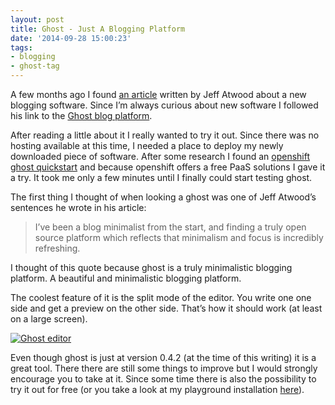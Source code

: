 ```yaml
---
layout: post
title: Ghost - Just A Blogging Platform
date: '2014-09-28 15:00:23'
tags:
- blogging
- ghost-tag
---
```



A few months ago I found [an article](http://blog.codinghorror.com/10-years-of-coding-horror/) written by Jeff Atwood about a new blogging software. Since I’m always curious about new software I followed his link to the [Ghost blog platform](http://ghost.org/).

After reading a little about it I really wanted to try it out. Since there was no hosting available at this time, I needed a place to deploy my newly downloaded piece of software. After some research I found an [openshift ghost quickstart](https://www.openshift.com/quickstarts/ghost-on-openshift) and because openshift offers a free PaaS solutions I gave it a try. It took me only a few minutes until I finally could start testing ghost.

The first thing I thought of when looking a ghost was one of Jeff Atwood’s sentences he wrote in his article:

> I’ve been a blog minimalist from the start, and finding a truly open source platform which reflects that minimalism and focus is incredibly refreshing.

I thought of this quote because ghost is a truly minimalistic blogging platform. A beautiful and minimalistic blogging platform.

The coolest feature of it is the split mode of the editor. You write one one side and get a preview on the other side. That’s how it should work (at least on a large screen).

[![Ghost editor](http://i2.wp.com/res.cloudinary.com/dknh3c1bk/image/upload/h_153,w_300/v1452021898/ghost_uyghpw.png?resize=300%2C153)](http://i0.wp.com/res.cloudinary.com/dknh3c1bk/image/upload/v1452021898/ghost_uyghpw.png)

Even though ghost is just at version 0.4.2 (at the time of this writing) it is a great tool. There there are still some things to improve but I would strongly encourage you to take at it. Since some time there is also the possibility to try it out for free (or you take a look at my playground installation [here](http://ghostblog-mvieghofer.rhcloud.com/)).


